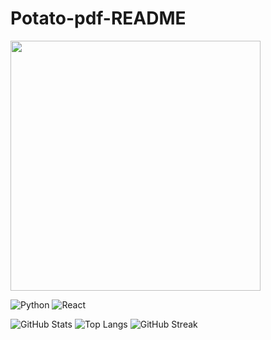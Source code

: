 # Potato-pdf-README
<img src="https://media.giphy.com/media/qgQUggAC3Pfv687qPC/giphy.gif" width="400px"/>

![Python](https://img.shields.io/badge/Python-3776AB?style=for-the-badge&logo=python&logoColor=white)
![React](https://img.shields.io/badge/React-20232A?style=for-the-badge&logo=react&logoColor=61DAFB)

![GitHub Stats](https://github-readme-stats.vercel.app/api?username=Potato-pdf&show_icons=true&theme=radical)  ![Top Langs](https://github-readme-stats.vercel.app/api/top-langs/?username=Potato-pdf&layout=compact&theme=tokyonight)  ![GitHub Streak](https://github-readme-streak-stats.herokuapp.com/?user=Potato-pdf&theme=highcontrast)


